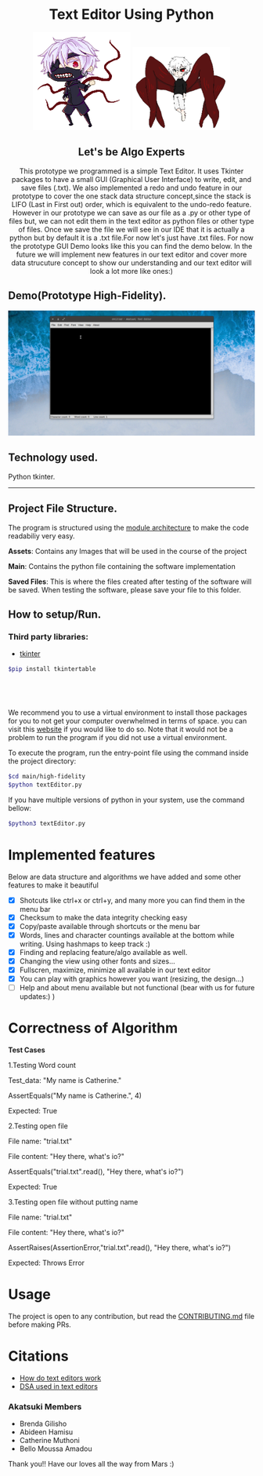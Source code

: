 <h1 align="center">Text Editor Using Python</h1>
<p align="center">
	<img src="assets/images/ken.gif" width="200" height="auto" alt="Ken">
	<img src="assets/images/kaneki.gif" width="200" height="auto" alt="Kaneki">
</p>

<h2 align="center"> Let's be Algo Experts </h2>

<p align="center">This prototype we programmed is a simple Text Editor. It uses Tkinter packages to have a small GUI (Graphical User Interface) to write, edit, and save files (.txt). We also implemented a redo and undo feature in our prototype to cover the one stack data structure concept,since the stack is LIFO (Last in First out) order, which is equivalent to the undo-redo feature. However in our prototype we can save as our file as a .py or other type of files but, we can not edit them in the text editor as python files or other type of files. Once we save the file we will see in our IDE that it is actually a python but by default it is a .txt file.For now let's just have .txt files.
For now the prototype GUI Demo looks like this you can find the demo below. In the future we will implement new features in our text editor and cover more data strucuture concept to show our understanding and our text editor will look a lot more like ones:)
</p>

## Demo(Prototype High-Fidelity).

<img src="assets/images/Peek%202021-04-21%2021-36.gif" alt="Demo">

## Technology used.

Python tkinter.

---

## Project File Structure.

The program is structured using the [module architecture](https://www.tutorialspoint.com/python/python_modules.htm#:~:text=A%20module%20allows%20you%20to,file%20consisting%20of%20Python%20code) to make the code readabiliy very easy.

<p>
<strong>Assets</strong>: Contains any Images that will be used in the course of the project
</p>
<p>
<strong>Main</strong>: Contains the python file containing the software implementation
</p>
<p>
<strong>Saved Files</strong>: This is where the files created after testing of the software will be saved. When testing the software, please save your file to this folder.
</p>

## How to setup/Run.

### Third party libraries:

- [tkinter](https://pypi.org/project/tkintertable/)

```bash
$pip install tkintertable
```

## </br>

We recommend you to use a virtual environment to install those packages for you to not get your computer overwhelmed in terms of space. you can visit this [website](https://docs.python.org/3/library/venv.html) if you would like to do so. Note that it would not be a problem to run the program if you did not use a virtual environment.

To execute the program, run the entry-point file using the command inside the project directory:

```bash
$cd main/high-fidelity
$python textEditor.py
```

If you have multiple versions of python in your system, use the command bellow:

```bash
$python3 textEditor.py
```

# Implemented features

<p>Below are data structure and algorithms we have added and some other features to make it beautiful </p>

- [x] Shotcuts like ctrl+x or ctrl+y, and many more you can find them in the menu bar
- [x] Checksum to make the data integrity checking easy
- [x] Copy/paste available through shortcuts or the menu bar
- [x] Words, lines and character countings available at the bottom while writing. Using hashmaps to keep track :)
- [x] Finding and replacing feature/algo available as well.
- [x] Changing the view using other fonts and sizes...
- [x] Fullscren, maximize, minimize all available in our text editor
- [x] You can play with graphics however you want (resizing, the design...)
- [ ] Help and about menu available but not functional (bear with us for future updates:) )

# Correctness of Algorithm
<strong>Test Cases</strong>

1.Testing Word count
<p>Test_data: "My name is Catherine."</p>
<p>AssertEquals("My name is Catherine.", 4)</p>
<p>Expected: True</p>

2.Testing open file
<p>File name: "trial.txt"</p>
<p>File content: "Hey there, what's io?"</p>
<p>AssertEquals("trial.txt".read(), "Hey there, what's io?")</p>
<p>Expected: True</p>

3.Testing open file without putting name
<p>File name: "trial.txt"</p>
<p>File content: "Hey there, what's io?"</p>
<p>AssertRaises(AssertionError,"trial.txt".read(), "Hey there, what's io?")</p>
<p>Expected: Throws Error</p>

# Usage

The project is open to any contribution, but read the [CONTRIBUTING.md](./CONTRIBUTING.md) file before making PRs.

# Citations

- [How do text editors work](http://www.text-editor.org/)
- [DSA used in text editors](https://iq.opengenus.org/data-structures-used-in-text-editor/)

### Akatsuki Members

- Brenda Gilisho
- Abideen Hamisu
- Catherine Muthoni
- Bello Moussa Amadou

<p>Thank you!! Have our loves all the way from Mars :)</p>
